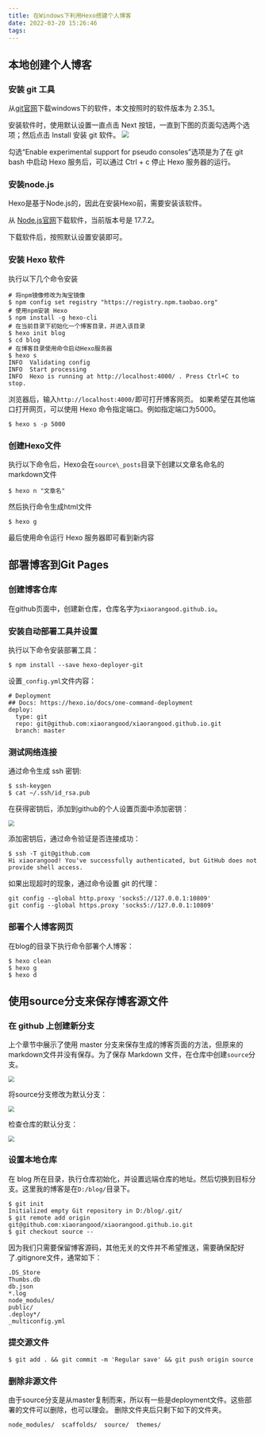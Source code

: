 ```yaml
---
title: 在Windows下利用Hexo搭建个人博客
date: 2022-03-20 15:26:46
tags: 
---
```


## 本地创建个人博客
### 安装 git 工具

从[git官网](https://git-scm.com/downloads)下载windows下的软件，本文按照时的软件版本为 2.35.1。

安装软件时，使用默认设置一直点击 Next 按钮，一直到下图的页面勾选两个选项；然后点击 Install 安装 git 软件。
<img src="https://cdn.jsdelivr.net/gh/xiaorangood/myImage/images/Snipaste_2022-03-20_16-10-29.png" style="zoom:90%;" />

勾选“Enable experimental support for pseudo consoles”选项是为了在 git bash 中启动 Hexo 服务后，可以通过 Ctrl + c 停止 Hexo 服务器的运行。

### 安装node.js
Hexo是基于Node.js的，因此在安装Hexo前，需要安装该软件。

从 [Node.js官网](https://nodejs.org/zh-cn/)下载软件，当前版本号是 17.7.2。

下载软件后，按照默认设置安装即可。

### 安装 Hexo 软件
执行以下几个命令安装
```shell
# 将npm镜像修改为淘宝镜像
$ npm config set registry "https://registry.npm.taobao.org"
# 使用npm安装 Hexo
$ npm install -g hexo-cli
# 在当前目录下初始化一个博客目录，并进入该目录
$ hexo init blog
$ cd blog
# 在博客目录使用命令启动Hexo服务器
$ hexo s
INFO  Validating config
INFO  Start processing
INFO  Hexo is running at http://localhost:4000/ . Press Ctrl+C to stop.
```
浏览器后，输入`http://localhost:4000/`即可打开博客网页。
如果希望在其他端口打开网页，可以使用 Hexo 命令指定端口。例如指定端口为5000。
```shell
$ hexo s -p 5000
```

### 创建Hexo文件
执行以下命令后，Hexo会在`source\_posts`目录下创建以文章名命名的markdown文件
```shell
$ hexo n "文章名"
```
然后执行命令生成html文件
```shell
$ hexo g
```
最后使用命令运行 Hexo 服务器即可看到新内容



## 部署博客到Git Pages
### 创建博客仓库
在github页面中，创建新仓库，仓库名字为`xiaorangood.github.io`。

### 安装自动部署工具并设置
执行以下命令安装部署工具：
```shell
$ npm install --save hexo-deployer-git
```
设置`_config.yml`文件内容：
```
# Deployment
## Docs: https://hexo.io/docs/one-command-deployment
deploy:
  type: git
  repo: git@github.com:xiaorangood/xiaorangood.github.io.git
  branch: master
```
### 测试网络连接
通过命令生成 ssh 密钥:
```shell
$ ssh-keygen
$ cat ~/.ssh/id_rsa.pub
```
在获得密钥后，添加到github的个人设置页面中添加密钥：

<img src="https://cdn.jsdelivr.net/gh/xiaorangood/myImage/images/Snipaste_2022-03-20_17-38-44.png" style="zoom:75%;" />

添加密钥后，通过命令验证是否连接成功：
```shell
$ ssh -T git@github.com
Hi xiaorangood! You've successfully authenticated, but GitHub does not provide shell access.
```
如果出现超时的现象，通过命令设置 git 的代理：
```shell
git config --global http.proxy 'socks5://127.0.0.1:10809'
git config --global https.proxy 'socks5://127.0.0.1:10809'
```
### 部署个人博客网页
在blog的目录下执行命令部署个人博客：
```shell
$ hexo clean
$ hexo g
$ hexo d
```

## 使用source分支来保存博客源文件
### 在 github 上创建新分支
上个章节中展示了使用 master 分支来保存生成的博客页面的方法，但原来的markdown文件并没有保存。为了保存 Markdown 文件，在仓库中创建`source`分支。

<img src="https://cdn.jsdelivr.net/gh/xiaorangood/myImage/images/Snipaste_2022-03-20_17-58-33.png" style="zoom:75%"/>

将source分支修改为默认分支：

<img src="https://cdn.jsdelivr.net/gh/xiaorangood/myImage/images/Snipaste_2022-03-20_18-06-26.png" style="zoom:75%"/>

检查仓库的默认分支：

<img src="https://cdn.jsdelivr.net/gh/xiaorangood/myImage/images/Snipaste_2022-03-20_18-07-14.png" style="zoom:75%"/>

### 设置本地仓库
在 blog 所在目录，执行仓库初始化，并设置远端仓库的地址。然后切换到目标分支。这里我的博客是在`D:/blog/`目录下。
```shell
$ git init
Initialized empty Git repository in D:/blog/.git/
$ git remote add origin git@github.com:xiaorangood/xiaorangood.github.io.git
$ git checkout source --
```
因为我们只需要保留博客源码，其他无关的文件并不希望推送，需要确保配好了.gitignore文件，通常如下：
```
.DS_Store
Thumbs.db
db.json
*.log
node_modules/
public/
.deploy*/
_multiconfig.yml
```

### 提交源文件
```shell
$ git add . && git commit -m 'Regular save' && git push origin source
```

### 删除非源文件
由于source分支是从master复制而来，所以有一些是deployment文件。这些部署的文件可以删除，也可以理会。
删除文件夹后只剩下如下的文件夹。
```shell
node_modules/  scaffolds/  source/  themes/
```